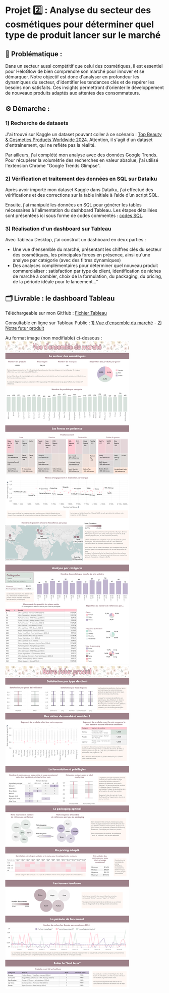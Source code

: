 # Projet 2️⃣ : Analyse du secteur des cosmétiques pour déterminer quel type de produit lancer sur le marché

## 🧩 Problématique :

Dans un secteur aussi compétitif que celui des cosmétiques, il est essentiel pour HéloGlow de bien comprendre son marché pour innover et se démarquer. Notre objectif est donc d'analyser en profondeur les dynamiques du secteur, d'identifier les tendances clés et de repérer les besoins non satisfaits. Ces insights permettront d’orienter le développement de nouveaux produits adaptés aux attentes des consommateurs.

## ⚙️ Démarche :

### 1) Recherche de datasets

J'ai trouvé sur Kaggle un dataset pouvant coller à ce scénario : [Top Beauty & Cosmetics Products Worldwide 2024](https://www.kaggle.com/datasets/waqi786/most-used-beauty-cosmetics-products-in-the-world). Attention, il s'agit d'un dataset d'entraînement, qui ne reflète pas la réalité.

Par ailleurs, j'ai complété mon analyse avec des données Google Trends. Pour récupérer la volumétrie des recherches en valeur absolue, j'ai utilisé l'extension Chrome "Google Trends Glimpse".

### 2) Vérification et traitement des données en SQL sur Dataiku

Après avoir importé mon dataset Kaggle dans Dataiku, j'ai effectué des vérifications et des corrections sur la table initiale à l’aide d’un script SQL.

Ensuite, j'ai manipulé les données en SQL pour générer les tables nécessaires à l'alimentation du dashboard Tableau. Les étapes détaillées sont présentées ici sous forme de codes commentés : [codes SQL](https://github.com/HeloGlow/Portfolio_fr/blob/main/Projet_2/SQL_Dataiku_Projet_2).<br>

### 3) Réalisation d'un dashboard sur Tableau

Avec Tableau Desktop, j'ai construit un dashboard en deux parties :
- Une vue d'ensemble du marché, présentant les chiffres clés du secteur des cosmétiques, les principales forces en présence, ainsi qu'une analyse par catégorie (avec des filtres dynamiques)
- Des analyses complémentaires pour déterminer quel nouveau produit commercialiser : satisfaction par type de client, identification de niches de marché à combler, choix de la formulation, du packaging, du pricing, de la période idéale pour le lancement..."

## 🗂️ Livrable : le dashboard Tableau

Téléchargeable sur mon GitHub : [Fichier Tableau](https://github.com/HeloGlow/Portfolio_fr/blob/main/Projet_2/HeloGlow_Tableau_fr.twbx)<br>

Consultable en ligne sur Tableau Public :
[1) Vue d'ensemble du marché](https://public.tableau.com/app/profile/h.lo.se.vrt/viz/HeloGlow_Projet2_Page1/Vuedensembledumarch) - 
[2) Notre futur produit](https://public.tableau.com/app/profile/h.lo.se.vrt/viz/HeloGlow_Projet2_Page2/Notrefuturproduit)<br>

Au format image (non modifiable) ci-dessous :
<img src="https://github.com/HeloGlow/Portfolio_fr/blob/main/Projet_2/HeloGlow_Tableau_Page1.png?raw=true">
<img src="https://github.com/HeloGlow/Portfolio_fr/blob/main/Projet_2/HeloGlow_Tableau_Page2.png?raw=true">
